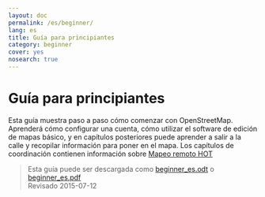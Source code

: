 ```yaml
---
layout: doc
permalink: /es/beginner/
lang: es
title: Guía para principiantes
category: beginner
cover: yes
nosearch: true
---
```


Guía para principiantes
================


Esta guía muestra paso a paso cómo comenzar con OpenStreetMap. Aprenderá
cómo configurar una cuenta, cómo utilizar el software de edición de mapas básico, y en capítulos posteriores puede aprender a salir a la calle
y recopilar información para poner en el mapa. Los capítulos de coordinación contienen información sobre [Mapeo remoto HOT](/es/coordination/) 

> Esta guía puede ser descargada como [beginner_es.odt](/files/beginner_es.odt) o [beginner_es.pdf](/files/beginner_es.pdf)  
> Revisado 2015-07-12  
